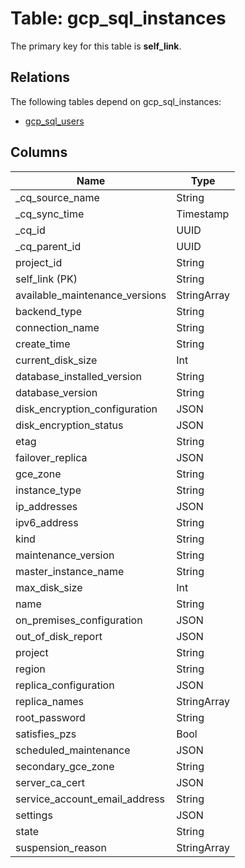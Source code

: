 # Table: gcp_sql_instances



The primary key for this table is **self_link**.

## Relations

The following tables depend on gcp_sql_instances:
  - [gcp_sql_users](gcp_sql_users.md)

## Columns
| Name          | Type          |
| ------------- | ------------- |
|_cq_source_name|String|
|_cq_sync_time|Timestamp|
|_cq_id|UUID|
|_cq_parent_id|UUID|
|project_id|String|
|self_link (PK)|String|
|available_maintenance_versions|StringArray|
|backend_type|String|
|connection_name|String|
|create_time|String|
|current_disk_size|Int|
|database_installed_version|String|
|database_version|String|
|disk_encryption_configuration|JSON|
|disk_encryption_status|JSON|
|etag|String|
|failover_replica|JSON|
|gce_zone|String|
|instance_type|String|
|ip_addresses|JSON|
|ipv6_address|String|
|kind|String|
|maintenance_version|String|
|master_instance_name|String|
|max_disk_size|Int|
|name|String|
|on_premises_configuration|JSON|
|out_of_disk_report|JSON|
|project|String|
|region|String|
|replica_configuration|JSON|
|replica_names|StringArray|
|root_password|String|
|satisfies_pzs|Bool|
|scheduled_maintenance|JSON|
|secondary_gce_zone|String|
|server_ca_cert|JSON|
|service_account_email_address|String|
|settings|JSON|
|state|String|
|suspension_reason|StringArray|